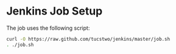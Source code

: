 
# Jenkins Job Setup
The job uses the following script:

```bash
curl -O https://raw.github.com/tucstwo/jenkins/master/job.sh
. ./job.sh
```
